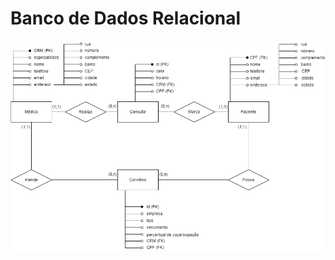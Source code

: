 # Banco de Dados Relacional

<img src="assets/Diagrama1.drawio.png" alt="print da tela inicial do portfolio do dev Leonardo Nunes" width=700px>